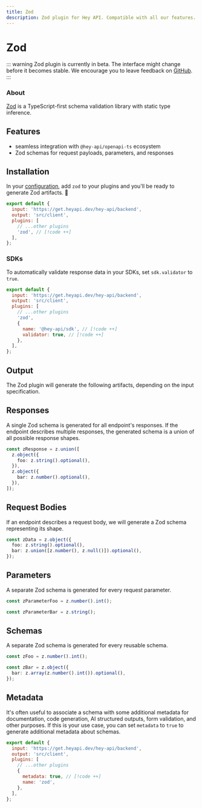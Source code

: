 ```yaml
---
title: Zod
description: Zod plugin for Hey API. Compatible with all our features.
---
```


<!-- <script setup>
import { embedProject } from '../../embed'
</script> -->

# Zod

::: warning
Zod plugin is currently in beta. The interface might change before it becomes stable. We encourage you to leave feedback on [GitHub](https://github.com/hey-api/openapi-ts/issues/876).
:::

### About

[Zod](https://zod.dev) is a TypeScript-first schema validation library with static type inference.

<!-- ### Demo

<button class="buttonLink" @click="(event) => embedProject('hey-api-client-fetch-plugin-zod-example')(event)">
Launch demo
</button> -->

## Features

- seamless integration with `@hey-api/openapi-ts` ecosystem
- Zod schemas for request payloads, parameters, and responses

## Installation

In your [configuration](/openapi-ts/get-started), add `zod` to your plugins and you'll be ready to generate Zod artifacts. :tada:

```js
export default {
  input: 'https://get.heyapi.dev/hey-api/backend',
  output: 'src/client',
  plugins: [
    // ...other plugins
    'zod', // [!code ++]
  ],
};
```

### SDKs

To automatically validate response data in your SDKs, set `sdk.validator` to `true`.

```js
export default {
  input: 'https://get.heyapi.dev/hey-api/backend',
  output: 'src/client',
  plugins: [
    // ...other plugins
    'zod',
    {
      name: '@hey-api/sdk', // [!code ++]
      validator: true, // [!code ++]
    },
  ],
};
```

## Output

The Zod plugin will generate the following artifacts, depending on the input specification.

## Responses

A single Zod schema is generated for all endpoint's responses. If the endpoint describes multiple responses, the generated schema is a union of all possible response shapes.

```ts
const zResponse = z.union([
  z.object({
    foo: z.string().optional(),
  }),
  z.object({
    bar: z.number().optional(),
  }),
]);
```

## Request Bodies

If an endpoint describes a request body, we will generate a Zod schema representing its shape.

```ts
const zData = z.object({
  foo: z.string().optional(),
  bar: z.union([z.number(), z.null()]).optional(),
});
```

## Parameters

A separate Zod schema is generated for every request parameter.

```ts
const zParameterFoo = z.number().int();

const zParameterBar = z.string();
```

## Schemas

A separate Zod schema is generated for every reusable schema.

```ts
const zFoo = z.number().int();

const zBar = z.object({
  bar: z.array(z.number().int()).optional(),
});
```

## Metadata

It's often useful to associate a schema with some additional metadata for documentation, code generation, AI structured outputs, form validation, and other purposes. If this is your use case, you can set `metadata` to `true` to generate additional metadata about schemas.

```js
export default {
  input: 'https://get.heyapi.dev/hey-api/backend',
  output: 'src/client',
  plugins: [
    // ...other plugins
    {
      metadata: true, // [!code ++]
      name: 'zod',
    },
  ],
};
```

<!--@include: ../../examples.md-->
<!--@include: ../../sponsors.md-->
